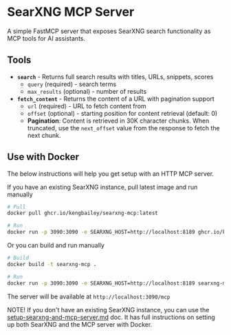 # SearXNG MCP Server

A simple FastMCP server that exposes SearXNG search functionality as MCP tools for AI assistants.

## Tools

- **`search`** - Returns full search results with titles, URLs, snippets, scores
  - `query` (required) - search terms
  - `max_results` (optional) - number of results 
- **`fetch_content`** - Returns the content of a URL with pagination support
  - `url` (required) - URL to fetch content from
  - `offset` (optional) - starting position for content retrieval (default: 0)
  - **Pagination**: Content is retrieved in 30K character chunks. When truncated, use the `next_offset` value from the response to fetch the next chunk.

## Use with Docker
The below instructions will help you get setup with an HTTP MCP server. 

If you have an existing SearXNG instance, pull latest image and run manually
```bash
# Pull 
docker pull ghcr.io/kengbailey/searxng-mcp:latest

# Run 
docker run -p 3090:3090 -e SEARXNG_HOST=http://localhost:8189 ghcr.io/kengbailey/searxng-mcp:latest
```
Or you can build and run manually
```bash
# Build
docker build -t searxng-mcp .

# Run
docker run -p 3090:3090 -e SEARXNG_HOST=http://localhost:8189 searxng-mcp
```
The server will be available at `http://localhost:3090/mcp`

NOTE! If you don't have an existing SearXNG instance, you can use the [setup-searxng-and-mcp-server.md](/doc/setup-searxng-and-mcp-server.md) doc. It has full instructions on setting up both SearXNG and the MCP server with Docker.
